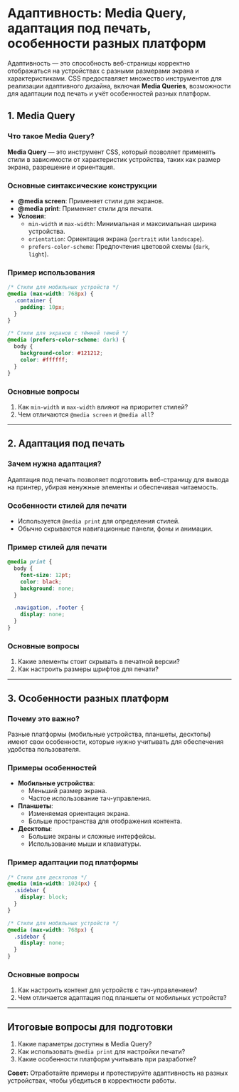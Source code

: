 # Адаптивность: Media Query, адаптация под печать, особенности разных платформ

Адаптивность — это способность веб-страницы корректно отображаться на устройствах с разными размерами экрана и характеристиками. CSS предоставляет множество инструментов для реализации адаптивного дизайна, включая **Media Queries**, возможности для адаптации под печать и учёт особенностей разных платформ.

## 1. Media Query

### Что такое Media Query?
**Media Query** — это инструмент CSS, который позволяет применять стили в зависимости от характеристик устройства, таких как размер экрана, разрешение и ориентация.

### Основные синтаксические конструкции
- **@media screen**: Применяет стили для экранов.
- **@media print**: Применяет стили для печати.
- **Условия**:
  - `min-width` и `max-width`: Минимальная и максимальная ширина устройства.
  - `orientation`: Ориентация экрана (`portrait` или `landscape`).
  - `prefers-color-scheme`: Предпочтения цветовой схемы (`dark`, `light`).

### Пример использования
```css
/* Стили для мобильных устройств */
@media (max-width: 768px) {
  .container {
    padding: 10px;
  }
}

/* Стили для экранов с тёмной темой */
@media (prefers-color-scheme: dark) {
  body {
    background-color: #121212;
    color: #ffffff;
  }
}
```

### Основные вопросы
1. Как `min-width` и `max-width` влияют на приоритет стилей?
2. Чем отличаются `@media screen` и `@media all`?

---

## 2. Адаптация под печать

### Зачем нужна адаптация?
Адаптация под печать позволяет подготовить веб-страницу для вывода на принтер, убирая ненужные элементы и обеспечивая читаемость.

### Особенности стилей для печати
- Используется `@media print` для определения стилей.
- Обычно скрываются навигационные панели, фоны и анимации.

### Пример стилей для печати
```css
@media print {
  body {
    font-size: 12pt;
    color: black;
    background: none;
  }

  .navigation, .footer {
    display: none;
  }
}
```

### Основные вопросы
1. Какие элементы стоит скрывать в печатной версии?
2. Как настроить размеры шрифтов для печати?

---

## 3. Особенности разных платформ

### Почему это важно?
Разные платформы (мобильные устройства, планшеты, десктопы) имеют свои особенности, которые нужно учитывать для обеспечения удобства пользователя.

### Примеры особенностей
- **Мобильные устройства**:
  - Меньший размер экрана.
  - Частое использование тач-управления.
- **Планшеты**:
  - Изменяемая ориентация экрана.
  - Больше пространства для отображения контента.
- **Десктопы**:
  - Большие экраны и сложные интерфейсы.
  - Использование мыши и клавиатуры.

### Пример адаптации под платформы
```css
/* Стили для десктопов */
@media (min-width: 1024px) {
  .sidebar {
    display: block;
  }
}

/* Стили для мобильных устройств */
@media (max-width: 768px) {
  .sidebar {
    display: none;
  }
}
```

### Основные вопросы
1. Как настроить контент для устройств с тач-управлением?
2. Чем отличается адаптация под планшеты от мобильных устройств?

---

## Итоговые вопросы для подготовки
1. Какие параметры доступны в Media Query?
2. Как использовать `@media print` для настройки печати?
3. Какие особенности платформ учитывать при разработке?

**Совет:** Отработайте примеры и протестируйте адаптивность на разных устройствах, чтобы убедиться в корректности работы.

